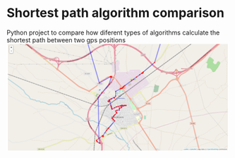 # Shortest path algorithm comparison
Python project to compare how diferent types of algorithms calculate the shortest path between two gps positions
![App capture](img/capture.png)
